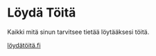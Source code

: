 Löydä Töitä
=============

Kaikki mitä sinun tarvitsee tietää löytääksesi töitä.

[löydätöitä.fi](http://löydätöitä.fi)
